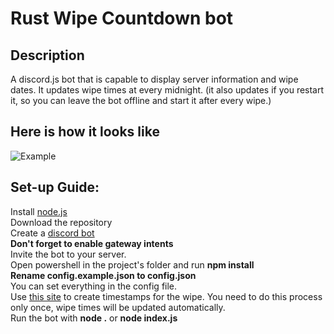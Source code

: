 # Rust Wipe Countdown bot
## Description
A discord.js bot that is capable to display server information and wipe dates. It updates wipe times at every midnight. (it also updates if you restart it, so you can leave the bot offline and start it after every wipe.)
## Here is how it looks like
![Example](https://cdn.discordapp.com/attachments/927263226188673024/955833854537654413/unknown.png)  
## Set-up Guide:
Install [node.js](https://nodejs.org/en/)  
Download the repository  
Create a [discord bot](https://discord.com/developers/applications)  
**Don't forget to enable gateway intents**  
Invite the bot to your server.  
Open powershell in the project's folder and run **npm install**  
**Rename config.example.json to config.json**  
You can set everything in the config file.  
Use [this site](https://timestampgenerator.com/) to create timestamps for the wipe. You need to do this process only once, wipe times will be updated automatically.  
Run the bot with **node .** or **node index.js**